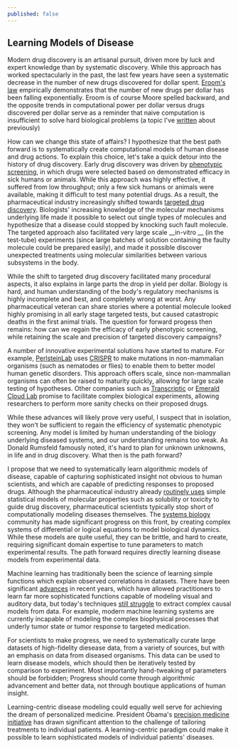 ```yaml
---
published: false
---
```


## Learning Models of Disease

Modern drug discovery is an artisanal pursuit, driven more by luck and expert knowledge than by systematic discovery. While this approach has worked spectacularly in the past, the last few years have seen a systematic decrease in the number of new drugs discovered for dollar spent. [Eroom's
law](http://blogs.sciencemag.org/pipeline/archives/2012/03/08/erooms_law) empirically demonstrates that the number of new drugs per dollar has been falling exponentially. Eroom is of course Moore spelled backward, and the opposite trends in computational power per dollar versus drugs discovered per dollar serve as a reminder that naive computation is insufficient to
solve hard biological problems (a topic I've [written](http://rbharath.github.io/the-ferocious-complexity-of-the-cell/) about previously)

How can we change this state of affairs? I hypothesize that the best path forward is to systematically create computational models of human disease and drug actions. To explain this choice, let's take a quick detour into the history of drug discovery. Early drug discovery was driven by [phenotypic screening](https://en.wikipedia.org/wiki/Phenotypic_screening), in which
drugs were selected based on demonstrated efficacy in sick humans or animals. While this approach was highly effective, it suffered from low throughput; only a few sick humans or animals were available, making it difficult to test many potential drugs. As a result, the pharmaceutical
industry increasingly shifted towards [targeted drug discovery](https://en.wikipedia.org/wiki/Drug_discovery). Biologists' increasing knowledge of the molecular mechanisms underlying life made it possible to select out single types of molecules and hypothesize that a disease could stopped by knocking such fault molecule. The targeted approach also facilitated very large scale __in-vitro __ (in the test-tube) experiments (since large batches of solution containing the faulty molecule could be prepared easily), and made it possible discover unexpected treatments using molecular similarities between various subsystems in the
body.

While the shift to targeted drug discovery facilitated many procedural aspects, it also explains in large parts the drop in yield per dollar. Biology is hard, and human understanding of the body's regulatory mechanisms is highly incomplete and best, and completely wrong at worst.
Any pharmaceutical veteran can share stories where a potential molecule looked highly promising in all early stage targeted tests, but caused catastropic deaths in the first animal trials. The question for forward progess then remains: how can we regain the efficacy of early phenotypic
screening, while retaining the scale and precision of targeted discovery campaigns?

A number of innovative experimental solutions have started to mature. For example, [PerlsteinLab](http://www.plab.co/) uses [CRISPR](https://en.wikipedia.org/wiki/CRISPR) to make mutations in non-mammalian organisms (such as nematodes or flies) to enable them to better model human genetic disorders. This approach offers scale, since non-mammalian organisms can often be raised to maturity quickly, allowing for large scale testing of hypotheses. Other companies such as [Transcriptic](https://www.transcriptic.com/) or [Emerald Cloud Lab](http://emeraldcloudlab.com/) promise to facilitate complex biological experiments, allowing researchers to perform more sanity checks on their proposed drugs.

While these advances will likely prove very useful, I suspect that in isolation, they won't be sufficient to regain the efficiency of systematic phenotypic screening. Any model is limited by human understanding of the biology underlying diseased systems, and our understanding remains too weak. As Donald Rumsfeld famously noted, it's hard to plan for unknown unknowns, in life and in drug discovery. What then is the path forward?

I propose that we need to systematically learn algorithmic models of disease, capable of capturing sophisticated insight not obvious to human scientists, and which are capable of predicting responses to proposed drugs. Although the pharmaceutical industry already [routinely uses](https://en.wikipedia.org/wiki/Quantitative_structure%E2%80%93activity_relationship)
simple statistical models of molecular properties such as solubility or toxicity to guide drug discovery, pharmaceutical scientists typically stop short of computationally modeling diseases themselves. The [systems biology](https://en.wikipedia.org/wiki/Systems_biology) community has made significant progress on this front, by creating complex systems of differential or logical equations to model biological dynamics. While these models are quite useful, they can be brittle, and hard to create, requiring significant domain expertise to tune parameters to match experimental results. The path forward requires directly learning disease models from experimental data.

Machine learning has traditionally been the science of learning simple functions which explain observed correlations in datasets. There have been significant [advances](http://rbharath.github.io/machine-learning-for-scientific-datasets/) in recent years, which have allowed practitioners to learn far more sophisticated functions capable of modeling visual and auditory data, but today's techniques [still struggle](http://rbharath.github.io/machine-learning-for-scientific-datasets/) to extract complex causal models from data. For example, modern machine learning systems are currently incapable of modeling the complex biophysical processes that underly tumor state or tumor response to targeted medication.

For scientists to make progress, we need to systematically curate large datasets of high-fidelity diesease data, from a variety of sources, but with an emphasis on data from diseased organisms. This data can be used to learn disease models, which should then be iteratively tested by comparison to experiment. Most importantly hand-tweaking of parameters should be forbidden; Progress should come through algorithmic advancement and better data, not through boutique applications of human insight.

Learning-centric disease modeling could equally well serve for achieving the dream of personalized medicine. President Obama's [precision medicine initiative](https://www.whitehouse.gov/the-press-office/2015/01/30/fact-sheet-president-obama-s-precision-medicine-initiative) has drawn significant attention to the challenge of tailoring treatments to individual patients. A learning-centric paradigm could make it possible to learn sophisticated models of individual patients' diseases.


